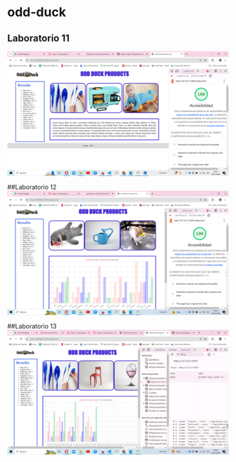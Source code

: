 # odd-duck

## Laboratorio 11
![image](/img/Laboratorio11.PNG)


##Laboratorio 12
![image](/img/Laboratorio12.PNG)

##Laboratorio 13
![image](/img/Laboratorio13.PNG)